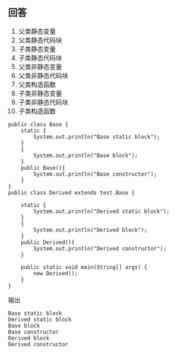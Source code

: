 

## 回答
   1. 父类静态变量
   2. 父类静态代码块
   3. 子类静态变量
   4. 子类静态代码块
   5. 父类非静态变量
   6. 父类非静态代码块
   7. 父类构造函数
   8. 子类非静态变量
   9. 子类非静态代码块
   10. 子类构造函数
   
   
```
public class Base {
    static {
        System.out.println("Base static block");
    }
    {
        System.out.println("Base block");
    }
    public Base(){
        System.out.println("Base constructor");
    }
}
public class Derived extends test.Base {

    static {
        System.out.println("Derived static block");
    }
    {
        System.out.println("Derived block");
    }
    public Derived(){
        System.out.println("Derived constructor");
    }

    public static void main(String[] args) {
        new Derived();
    }
}
```

输出

```
Base static block
Derived static block
Base block
Base constructor
Derived block
Derived constructor
```